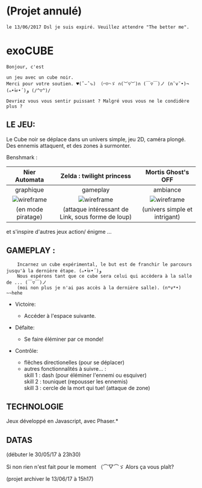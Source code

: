 # (Projet annulé)
    le 13/06/2017 Dsl je suis expiré. Veuillez attendre "The better me".

# exoCUBE

    Bonjour, c'est     

    un jeu avec un cube noir.
    Merci pour votre soutien. ♥(ˆ⌣ˆԅ) （⌒▽⌒ゞ ∩(︶▽︶)∩ (￣▽￣)ノ (n˘v˘•)¬ (๑•̀ㅂ•́)و (/^▽^)/
    
    Devriez vous vous sentir puissant ? Malgré vous vous ne le condidère plus ?


## LE JEU:

   Le Cube noir se déplace dans un univers simple, jeu 2D, caméra plongé. Des ennemis attaquent, et des zones à surmonter.
 
 Benshmark :
 
| Nier Automata | Zelda : twilight princess | Mortis Ghost's OFF |
|:-------------:|:-------------:|:--------:|
|  graphique | gameplay | ambiance |
| ![wireframe](https://preview.ibb.co/mdfm3F/Sans_titre20170529103047.png "wireframe 1")      |   ![wireframe](https://preview.ibb.co/gR8M3F/84_Zelda_Twilightprincessscreenshot006_1256563228.jpg "wireframe 1")    | ![wireframe](https://preview.ibb.co/hQatiF/2d1nvyh.png "wireframe 1") |
|  (en mode piratage) | (attaque intéressant de Link, sous forme de loup) | (univers simple et intrigant) |

et s'inspire d'autres jeux action/ énigme ...  

## GAMEPLAY :
    
        Incarnez un cube expérimental, le but est de franchir le parcours jusqu'à la dernière étape. (๑•̀ㅂ•́)و 
        Nous espérons tant que ce cube sera celui qui accèdera à la salle de ... (￣▽￣)ノ
        (moi non plus je n'ai pas accès à la dernière salle). (n*v*•) ~~hehe

* Victoire:<br/>
  * Accéder à l'espace suivante.
* Défaite:<br/>
  * Se faire éléminer par ce monde!
    
* Contrôle:<br/>
  * flêches directionelles (pour se déplacer)<br/>
  * autres fonctionnalités à suivre... :<br/>
    skill 1 : dash (pour éléminer l'ennemi ou esquiver)<br/>
    skill 2 : touniquet (repousser les ennemis)<br/>
    skill 3 : cercle de la mort qui tue! (attaque de zone)
   
## TECHNOLOGIE
  
Jeux développé en Javascript, avec Phaser.*

## DATAS 
(débuter le 30/05/17 à 23h30)

Si non rien n'est fait pour le moment （⌒▽⌒ゞ 
Alors ça vous plaît?

(projet archiver le 13/06/17 à 15h17)
